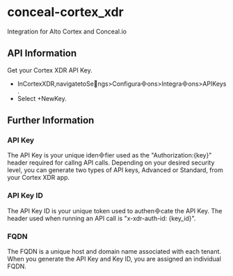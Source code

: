 # conceal-cortex_xdr
Integration for Alto Cortex and Conceal.io

## API Information
Get your Cortex XDR API Key.
- InCortexXDR,navigatetoSengs>Configuraons>Integraons>APIKeys.
- Select +NewKey.

## Further Information
### API Key
The API Key is your unique idenfier used as the "Authorization:{key}" header required for callng API calls.
Depending on your desired security level, you can generate two types of API keys, Advanced or Standard, from your Cortex XDR app.
### API Key ID
The API Key ID is your unique token used to authencate the API Key. The header used when running an API call is "x-xdr-auth-id: {key_id}".
### FQDN
The FQDN is a unique host and domain name associated with each tenant. When you generate the API Key and Key ID, you are assigned an individual FQDN.
